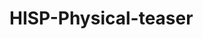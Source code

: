 
# HISP-Physical-teaser

<!-- 
## Available Scripts

In the project directory, you can run:


### `npm run build` fails to minify


# HISP-Physical-teaser -->
